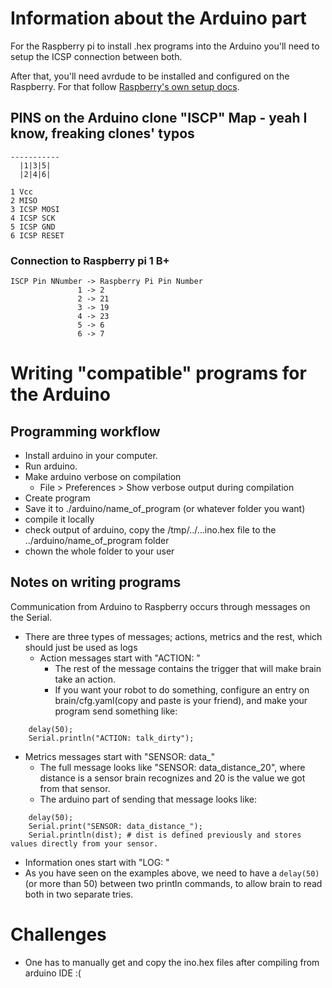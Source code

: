 # Information about the Arduino part

For the Raspberry pi to install .hex programs into the Arduino you'll need to setup the ICSP connection between both.

After that, you'll need avrdude to be installed and configured on the Raspberry. For that follow [Raspberry's own setup docs](./RASPBERRY.md).

## PINS on the Arduino clone "ISCP" Map - yeah I know, freaking clones' typos
```
-----------
  |1|3|5|  
  |2|4|6|  
  
1 Vcc  
2 MISO  
3 ICSP MOSI  
4 ICSP SCK  
5 ICSP GND  
6 ICSP RESET  
```

### Connection to Raspberry pi 1 B+ 
```
ISCP Pin NNumber -> Raspberry Pi Pin Number
               1 -> 2  
               2 -> 21  
               3 -> 19  
               4 -> 23  
               5 -> 6  
               6 -> 7  
```

# Writing "compatible" programs for the Arduino
## Programming workflow
- Install arduino in your computer.
- Run arduino.
- Make arduino verbose on compilation
  - File > Preferences > Show verbose output during compilation
- Create program
- Save it to ./arduino/name_of_program (or whatever folder you want)
- compile it locally 
- check output of arduino, copy the /tmp/../...ino.hex file to the ../arduino/name_of_program folder
- chown the whole folder to your user

## Notes on writing programs
Communication from Arduino to Raspberry occurs through messages on the Serial.
- There are three types of messages; actions, metrics and the rest, which should just be used as logs  
  - Action messages start with "ACTION: "
    - The rest of the message contains the trigger that will make brain take an action.
    - If you want your robot to do something, configure an entry on brain/cfg.yaml(copy and paste is your friend), and make your program send something like:
```
    delay(50);
    Serial.println("ACTION: talk_dirty");
```
  - Metrics messages start with "SENSOR: data\_"
    - The full message looks like "SENSOR: data\_distance\_20", where distance is a sensor brain recognizes and 20 is the value we got from that sensor.
    - The arduino part of sending that message looks like:
```
    delay(50);
    Serial.print("SENSOR: data_distance_");
    Serial.println(dist); # dist is defined previously and stores values directly from your sensor.
```
  - Information ones start with "LOG: "
- As you have seen on the examples above, we need to have a ```delay(50)``` (or more than 50) between two println commands, to allow brain to read both in two separate tries.

# Challenges
- One has to manually get and copy the ino.hex files after compiling from arduino IDE :(
